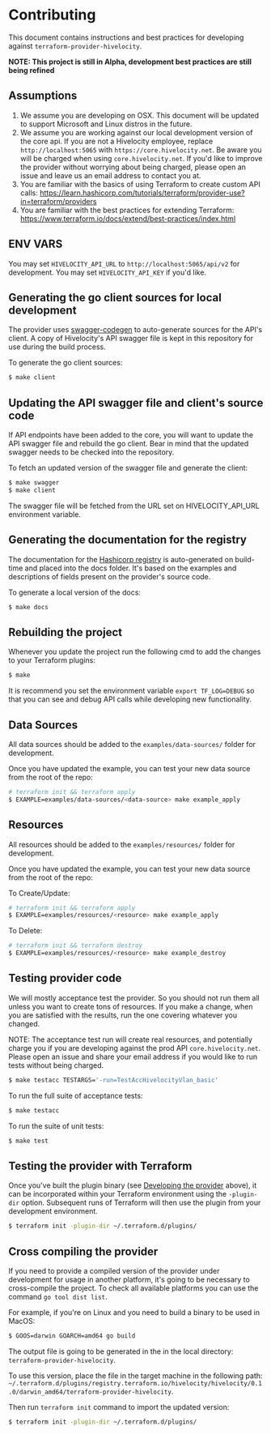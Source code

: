 # Contributing

This document contains instructions and best practices for developing against `terraform-provider-hivelocity`.

**NOTE: This project is still in Alpha, development best practices are still being refined**

## Assumptions

1. We assume you are developing on OSX.  This document will be updated to support Microsoft and Linux distros in the future.
2. We assume you are working against our local development version of the core api.  If you are not a Hivelocity employee, replace `http://localhost:5065` with `https://core.hivelocity.net`. Be aware you will be charged when using `core.hivelocity.net`. If you'd like to improve the provider without worrying about being charged, please open an issue and leave us an email address to contact you at. 
3. You are familiar with the basics of using Terraform to create custom API calls: https://learn.hashicorp.com/tutorials/terraform/provider-use?in=terraform/providers
4. You are familiar with the best practices for extending Terraform: https://www.terraform.io/docs/extend/best-practices/index.html

## ENV VARS

You may set `HIVELOCITY_API_URL` to `http://localhost:5065/api/v2` for development.
You may set `HIVELOCITY_API_KEY` if you'd like.

## Generating the go client sources for local development

The provider uses [swagger-codegen](https://github.com/swagger-api/swagger-codegen) to auto-generate sources for the API's client. A copy of Hivelocity's API swagger file is kept in this repository for use during the build process.

To generate the go client sources:

```sh
$ make client
```

## Updating the API swagger file and client's source code

If API endpoints have been added to the core, you will want to update the API swagger file and rebuild the go client. Bear in mind that the updated swagger needs to be checked into the repository.

To fetch an updated version of the swagger file and generate the client:

```sh
$ make swagger
$ make client
```

The swagger file will be fetched from the URL set on HIVELOCITY_API_URL environment variable.

## Generating the documentation for the registry

The documentation for the [Hashicorp registry](https://registry.terraform.io/providers/hivelocity/hivelocity/latest/docs) is auto-generated on build-time and placed into the docs folder. It's based on the examples and descriptions of fields present on the provider's source code.

To generate a local version of the docs:

```sh
$ make docs
```

## Rebuilding the project

Whenever you update the project run the following cmd to add the changes to your Terraform plugins:

```sh
$ make
```

It is recommend you set the environment variable `export TF_LOG=DEBUG` so that you can see and debug API calls while developing new functionality.

## Data Sources

All data sources should be added to the `examples/data-sources/` folder for development.

Once you have updated the example, you can test your new data source from the root of the repo:

```sh
# terraform init && terraform apply
$ EXAMPLE=examples/data-sources/<data-source> make example_apply
```

## Resources

All resources should be added to the `examples/resources/` folder for development.

Once you have updated the example, you can test your new data source from the root of the repo:

To Create/Update:

```sh
# terraform init && terraform apply
$ EXAMPLE=examples/resources/<resource> make example_apply
```

To Delete:

```sh
# terraform init && terraform destroy
$ EXAMPLE=examples/resources/<resource> make example_destroy
```

## Testing provider code

We will mostly acceptance test the provider. So you should not run them all unless you want to create tons of resources.
If you make a change, when you are satisfied with the results, run the one covering whatever you changed.

NOTE: The acceptance test run will create real resources, and potentially charge you if you are developing against the prod API `core.hivelocity.net`.
Please open an issue and share your email address if you would like to run tests without being charged.

```sh
$ make testacc TESTARGS='-run=TestAccHivelocityVlan_basic'
```

To run the full suite of acceptance tests:

```sh
$ make testacc
```

To run the suite of unit tests:

```sh
$ make test
```

## Testing the provider with Terraform

Once you've built the plugin binary (see [Developing the provider](#developing-the-provider) above), it can be incorporated within your Terraform environment using the `-plugin-dir` option. Subsequent runs of Terraform will then use the plugin from your development environment.

```sh
$ terraform init -plugin-dir ~/.terraform.d/plugins/
```

## Cross compiling the provider

If you need to provide a compiled version of the provider under development for usage in another platform, it's going to be necessary to cross-compile the project. To check all available platforms you can use the command `go tool dist list`.

For example, if you're on Linux and you need to build a binary to be used in MacOS:

```sh
$ GOOS=darwin GOARCH=amd64 go build
```

The output file is going to be generated in the in the local directory: `terraform-provider-hivelocity`.

To use this version, place the file in the target machine in the following path:
`~/.terraform.d/plugins/registry.terraform.io/hivelocity/hivelocity/0.1.0/darwin_amd64/terraform-provider-hivelocity`.

Then run `terraform init` command to import the updated version:

```sh
$ terraform init -plugin-dir ~/.terraform.d/plugins/
```
